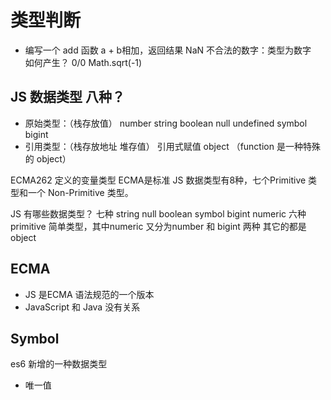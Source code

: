 # 类型判断
- 编写一个 add 函数 a + b相加，返回结果 
NaN 不合法的数字：类型为数字    
如何产生？   0/0 Math.sqrt(-1)

## JS 数据类型 八种？
- 原始类型：（栈存放值）
number string boolean null undefined symbol bigint
- 引用类型：（栈存放地址 堆存值） 引用式赋值
object （function 是一种特殊的 object）

ECMA262 定义的变量类型 ECMA是标准
JS 数据类型有8种，七个Primitive 类型和一个 Non-Primitive 类型。

JS 有哪些数据类型？
七种 
string null boolean symbol bigint numeric 六种primitive 简单类型，其中numeric
又分为number 和 bigint 两种
其它的都是object

## ECMA
- JS 是ECMA 语法规范的一个版本
- JavaScript 和 Java 没有关系


## Symbol
es6 新增的一种数据类型
- 唯一值